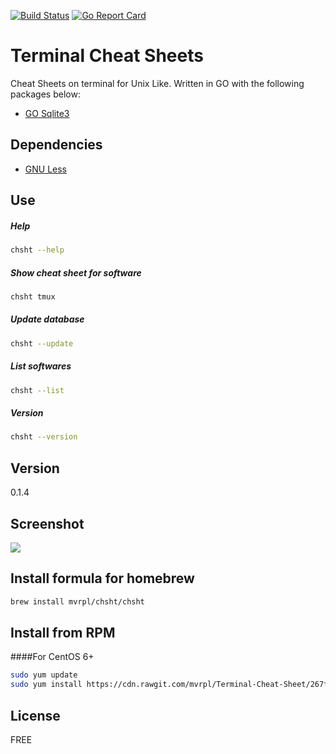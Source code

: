 [![Build Status](https://travis-ci.org/mvrpl/Terminal-Cheat-Sheet.svg?branch=master)](https://travis-ci.org/mvrpl/Terminal-Cheat-Sheet)
[![Go Report Card](https://goreportcard.com/badge/github.com/mvrpl/Terminal-Cheat-Sheet)](https://goreportcard.com/report/github.com/mvrpl/Terminal-Cheat-Sheet)
# Terminal Cheat Sheets

Cheat Sheets on terminal for Unix Like. Written in GO with the following packages below:

  - [GO Sqlite3](https://github.com/mattn/go-sqlite3)

## Dependencies
  - [GNU Less](https://www.gnu.org/software/less/)

## Use
##### Help
```sh
chsht --help
```
##### Show cheat sheet for software
```sh
chsht tmux
```
##### Update database
```sh
chsht --update
```
##### List softwares
```sh
chsht --list
```
##### Version
```sh
chsht --version
```

## Version

0.1.4

## Screenshot

![](https://s11.postimg.org/h5j75navn/Captura_de_tela_2016_10_09_14_06_28.png)

## Install formula for homebrew
```sh
brew install mvrpl/chsht/chsht
```

## Install from RPM 
####For CentOS 6+
```sh
sudo yum update
sudo yum install https://cdn.rawgit.com/mvrpl/Terminal-Cheat-Sheet/267f13a8/RPMBUILD/RPMS/x86_64/chsht-0.1.4-1.x86_64.rpm
```

## License

FREE
